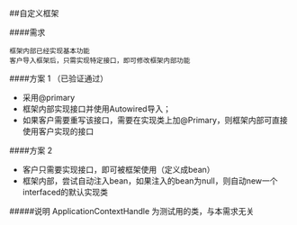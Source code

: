 ##自定义框架

####需求
```$xslt
框架内部已经实现基本功能
客户导入框架后，只需实现特定接口，即可修改框架内部功能 
```

####方案 1 （已验证通过）
- 采用@primary
- 框架内部实现接口并使用Autowired导入；
- 如果客户需要重写该接口，需要在实现类上加@Primary，则框架内部可直接使用客户实现的接口


####方案 2
- 客户只需要实现接口，即可被框架使用（定义成bean）
- 框架内部，尝试自动注入bean，如果注入的bean为null，则自动new一个interfaced的默认实现类


#####说明
    ApplicationContextHandle 为测试用的类，与本需求无关


